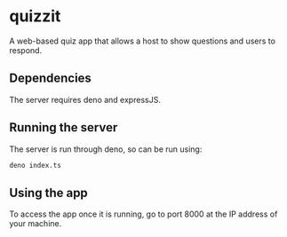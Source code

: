 # quizzit

A web-based quiz app that allows a host to show questions and users to respond.

## Dependencies

The server requires deno and expressJS.

## Running the server

The server is run through deno, so can be run using:

```bash
deno index.ts
```

## Using the app

To access the app once it is running, go to port 8000 at the IP address of your
machine.
